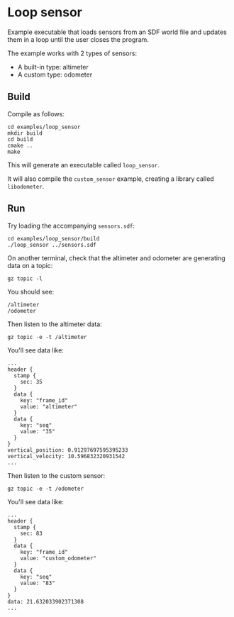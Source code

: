 # Loop sensor

Example executable that loads sensors from an SDF world file and updates them in
a loop until the user closes the program.

The example works with 2 types of sensors:

* A built-in type: altimeter
* A custom type: odometer

## Build

Compile as follows:

```
cd examples/loop_sensor
mkdir build
cd build
cmake ..
make
```

This will generate an executable called `loop_sensor`.

It will also compile the `custom_sensor` example, creating a library called
`libodometer`.

## Run

Try loading the accompanying `sensors.sdf`:

```
cd examples/loop_sensor/build
./loop_sensor ../sensors.sdf
```

On another terminal, check that the altimeter and odometer are generating
data on a topic:

```
gz topic -l
```

You should see:

```
/altimeter
/odometer
```

Then listen to the altimeter data:

```
gz topic -e -t /altimeter
```

You'll see data like:

```
...
header {
  stamp {
    sec: 35
  }
  data {
    key: "frame_id"
    value: "altimeter"
  }
  data {
    key: "seq"
    value: "35"
  }
}
vertical_position: 0.91297697595395233
vertical_velocity: 10.596832320931542
...
```

Then listen to the custom sensor:

```
gz topic -e -t /odometer
```

You'll see data like:

```
...
header {
  stamp {
    sec: 83
  }
  data {
    key: "frame_id"
    value: "custom_odometer"
  }
  data {
    key: "seq"
    value: "83"
  }
}
data: 21.632033902371308
...
```

